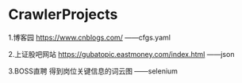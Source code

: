 # CrawlerProjects

1.博客园 https://www.cnblogs.com/ ——cfgs.yaml

2.上证股吧网站 https://gubatopic.eastmoney.com/index.html ——json

3.BOSS直聘 得到岗位关键信息的词云图  ——selenium